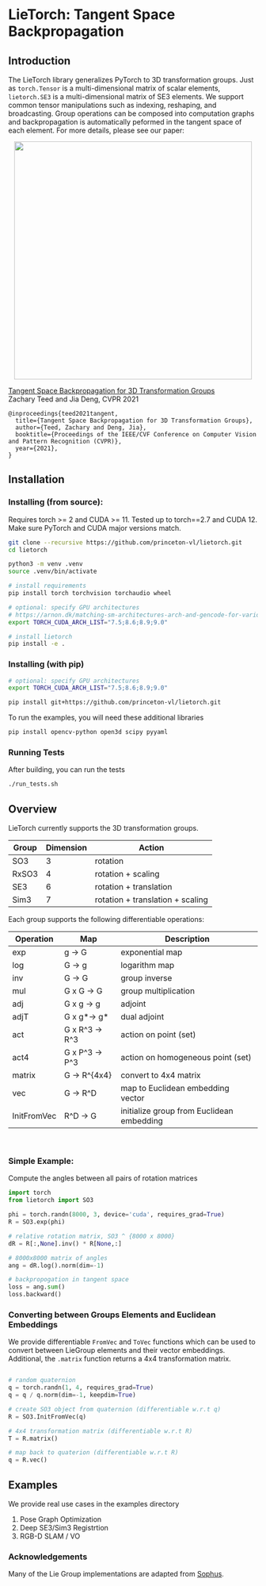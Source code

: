 # LieTorch: Tangent Space Backpropagation


## Introduction

The LieTorch library generalizes PyTorch to 3D transformation groups. Just as `torch.Tensor` is a multi-dimensional matrix of scalar elements, `lietorch.SE3` is a multi-dimensional matrix of SE3 elements. We support common tensor manipulations such as indexing, reshaping, and broadcasting. Group operations can be composed into computation graphs and backpropagation is automatically peformed in the tangent space of each element. For more details, please see our paper:

<center><img src="lietorch.png" width="480" style="center"></center>

[Tangent Space Backpropagation for 3D Transformation Groups](https://arxiv.org/pdf/2103.12032.pdf)  
Zachary Teed and Jia Deng, CVPR 2021

```
@inproceedings{teed2021tangent,
  title={Tangent Space Backpropagation for 3D Transformation Groups},
  author={Teed, Zachary and Deng, Jia},
  booktitle={Proceedings of the IEEE/CVF Conference on Computer Vision and Pattern Recognition (CVPR)},
  year={2021},
}
```


## Installation


### Installing (from source):

Requires torch >= 2 and CUDA >= 11. Tested up to torch==2.7 and CUDA 12. Make sure PyTorch and CUDA major versions match. 

```bash
git clone --recursive https://github.com/princeton-vl/lietorch.git
cd lietorch

python3 -m venv .venv
source .venv/bin/activate

# install requirements
pip install torch torchvision torchaudio wheel

# optional: specify GPU architectures
# https://arnon.dk/matching-sm-architectures-arch-and-gencode-for-various-nvidia-cards/
export TORCH_CUDA_ARCH_LIST="7.5;8.6;8.9;9.0"

# install lietorch
pip install -e .
```

### Installing (with pip)
```bash
# optional: specify GPU architectures
export TORCH_CUDA_ARCH_LIST="7.5;8.6;8.9;9.0"

pip install git+https://github.com/princeton-vl/lietorch.git
```


To run the examples, you will need these additional libraries
```bash
pip install opencv-python open3d scipy pyyaml
```

### Running Tests

After building, you can run the tests
```bash
./run_tests.sh
```



## Overview

LieTorch currently supports the 3D transformation groups. 

| Group  | Dimension | Action |
| -------| --------- | ------------- |
| SO3    | 3  | rotation |
| RxSO3  | 4  | rotation + scaling |
| SE3    | 6  | rotation + translation |
| Sim3   | 7  | rotation + translation + scaling |

Each group supports the following differentiable operations:

| Operation | Map | Description |
| -------| --------| ------------- |
| exp    | g -> G | exponential map |
| log    | G -> g | logarithm map |
| inv    | G -> G | group inverse |
| mul    | G x G -> G | group multiplication |
| adj    | G x g -> g | adjoint |
| adjT   | G x g*-> g* | dual adjoint |
| act    | G x R^3 -> R^3 | action on point (set) |
| act4   | G x P^3 -> P^3 | action on homogeneous point (set) |
| matrix | G -> R^{4x4} | convert to 4x4 matrix
| vec    | G -> R^D | map to Euclidean embedding vector |
| InitFromVec | R^D -> G | initialize group from Euclidean embedding



&nbsp;
### Simple Example:
Compute the angles between all pairs of rotation matrices

```python
import torch
from lietorch import SO3

phi = torch.randn(8000, 3, device='cuda', requires_grad=True)
R = SO3.exp(phi)

# relative rotation matrix, SO3 ^ {8000 x 8000}
dR = R[:,None].inv() * R[None,:]

# 8000x8000 matrix of angles
ang = dR.log().norm(dim=-1)

# backpropogation in tangent space
loss = ang.sum()
loss.backward()
```


### Converting between Groups Elements and Euclidean Embeddings
We provide differentiable `FromVec` and `ToVec` functions which can be used to convert between LieGroup elements and their vector embeddings. Additional, the `.matrix` function returns a 4x4 transformation matrix.
```python

# random quaternion
q = torch.randn(1, 4, requires_grad=True)
q = q / q.norm(dim=-1, keepdim=True)

# create SO3 object from quaternion (differentiable w.r.t q)
R = SO3.InitFromVec(q)

# 4x4 transformation matrix (differentiable w.r.t R)
T = R.matrix()

# map back to quaterion (differentiable w.r.t R)
q = R.vec()

```


## Examples
We provide real use cases in the examples directory
1. Pose Graph Optimization
2. Deep SE3/Sim3 Registrtion
3. RGB-D SLAM / VO

### Acknowledgements
Many of the Lie Group implementations are adapted from [Sophus](https://github.com/strasdat/Sophus). 
